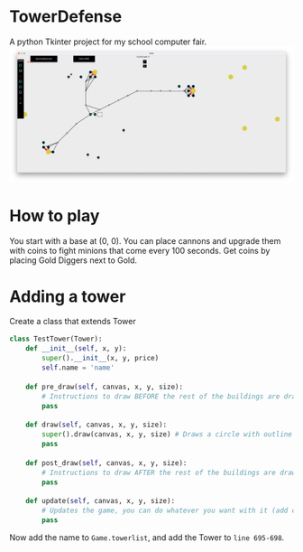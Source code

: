 # TowerDefense
A python Tkinter project for my school computer fair.
![Preview of Tower Defense](/assets/preview.png)

# How to play
You start with a base at (0, 0). You can place cannons and upgrade them with coins to fight minions that come every 100 seconds. Get coins by placing Gold Diggers next to Gold.

# Adding a tower
Create a class that extends Tower
```python
class TestTower(Tower):
    def __init__(self, x, y):
        super().__init__(x, y, price)
        self.name = 'name'

    def pre_draw(self, canvas, x, y, size):
        # Instructions to draw BEFORE the rest of the buildings are drawn.
        pass

    def draw(self, canvas, x, y, size):
        super().draw(canvas, x, y, size) # Draws a circle with outline that represents the tower's health (Most towers use this)
        pass

    def post_draw(self, canvas, x, y, size):
        # Instructions to draw AFTER the rest of the buildings are drawn.
        pass

    def update(self, canvas, x, y, size):
        # Updates the game, you can do whatever you want with it (add coins, decrease health, etc)
        pass
```

Now add the name to `Game.towerlist`, and add the Tower to `line 695-698`.
